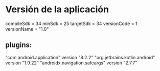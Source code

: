 # Versión de la aplicación

compileSdk = 34
minSdk = 25
targetSdk = 34
versionCode = 1
versionName = "1.0"

## plugins:
"com.android.application" version "8.2.2" 
"org.jetbrains.kotlin.android" version "1.9.22" 
"androidx.navigation.safeargs" version "2.7.7" 